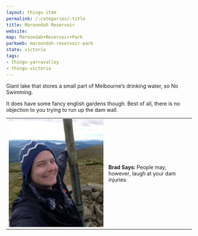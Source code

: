 ```yaml
---
layout: things-item
permalink: /:categories/:title
title: Maroondah Reservoir
website: 
map: Maroondah+Reservoir+Park
parkweb: maroondah-reservoir-park
state: victoria
tags:
- things-yarravalley
- things-victoria
---
```

Giant lake that stores a small part of Melbourne’s drinking water, so No Swimming.

It does have some fancy english gardens though. Best of all, there is no objection to you trying to run up the dam wall.

<table class="infobox">
  <tr><td><img src="/images/bradp.jpg" class="convopic" alt="Brad's picture"></td>
  <td><b>Brad Says:</b> People may, however, laugh at your dam injuries</td></tr>
</table>